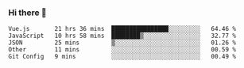 ### Hi there 👋

<!--
**xin-code/Xin-code** is a ✨ _special_ ✨ repository because its `README.md` (this file) appears on your GitHub profile.

Here are some ideas to get you started:
<!--START_SECTION:waka-->
```text
Vue.js       21 hrs 36 mins  ████████████████░░░░░░░░░   64.46 % 
JavaScript   10 hrs 58 mins  ████████▒░░░░░░░░░░░░░░░░   32.77 % 
JSON         25 mins         ▒░░░░░░░░░░░░░░░░░░░░░░░░   01.26 % 
Other        11 mins         ░░░░░░░░░░░░░░░░░░░░░░░░░   00.59 % 
Git Config   9 mins          ░░░░░░░░░░░░░░░░░░░░░░░░░   00.49 % 
```
<!--END_SECTION:waka-->
